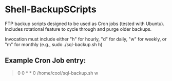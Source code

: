 # Shell-BackupSCripts
FTP backup scripts designed to be used as Cron jobs (tested with Ubuntu). Includes rotational feature to cycle through and purge older backups.

Invocation must include either "h" for hourly, "d" for daily, "w" for weekly, or "m" for monthly (e.g., sudo ./sql-backup.sh h)

## Example Cron Job entry:
> 0 0 * * 0 /home/cool/sql-backup.sh w
